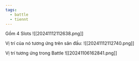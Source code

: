 ```yaml
---
tags:
  - battle
  - tiennt
---
```

Gồm 4 Slots
![[20241112112638.png]]

Vị trí của nó tương ứng trên sân đấu:
![[20241112112740.png]]

Vị trí tương ứng trong Battle
![[20241106162841.png]]
